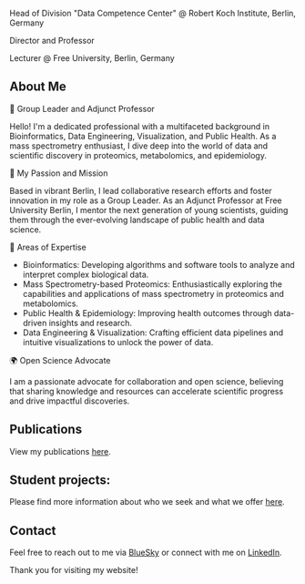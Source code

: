 Head of Division "Data Competence Center" @ Robert Koch Institute, Berlin, Germany

Director and Professor

Lecturer @ Free University, Berlin, Germany

## About Me
🧑 Group Leader and Adjunct Professor 

Hello! I'm a dedicated professional with a multifaceted background in Bioinformatics, Data Engineering, Visualization, and Public Health. As a mass spectrometry enthusiast, I dive deep into the world of data and scientific discovery in proteomics, metabolomics, and epidemiology.

🔬 My Passion and Mission

Based in vibrant Berlin, I lead collaborative research efforts and foster innovation in my role as a Group Leader. As an Adjunct Professor at Free University Berlin, I mentor the next generation of young scientists, guiding them through the ever-evolving landscape of public health and data science.

🌟 Areas of Expertise
- Bioinformatics: Developing algorithms and software tools to analyze and interpret complex biological data.
- Mass Spectrometry-based Proteomics: Enthusiastically exploring the capabilities and applications of mass spectrometry in proteomics and metabolomics.
- Public Health & Epidemiology: Improving health outcomes through data-driven insights and research.
- Data Engineering & Visualization: Crafting efficient data pipelines and intuitive visualizations to unlock the power of data.

🌍 Open Science Advocate

I am a passionate advocate for collaboration and open science, believing that sharing knowledge and resources can accelerate scientific progress and drive impactful discoveries.

## Publications
View my publications [here](publications.md).

## Student projects:
Please find more information about who we seek and what we offer [here](students.md).

## Contact
Feel free to reach out to me via [BlueSky](https://bsky.app/profile/drmuth.bsky.social)
or connect with me on [LinkedIn](https://de.linkedin.com/in/thilo-muth-18353319a).

Thank you for visiting my website!
